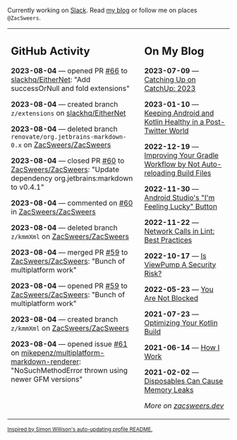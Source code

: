 Currently working on [Slack](https://slack.com/). Read [my blog](https://zacsweers.dev/) or follow me on places `@ZacSweers`.

<table><tr><td valign="top" width="60%">

## GitHub Activity
<!-- githubActivity starts -->
**2023-08-04** — opened PR [#66](https://github.com/slackhq/EitherNet/pull/66) to [slackhq/EitherNet](https://github.com/slackhq/EitherNet): "Add successOrNull and fold extensions"

**2023-08-04** — created branch `z/extensions` on [slackhq/EitherNet](https://github.com/slackhq/EitherNet)

**2023-08-04** — deleted branch `renovate/org.jetbrains-markdown-0.x` on [ZacSweers/ZacSweers](https://github.com/ZacSweers/ZacSweers)

**2023-08-04** — closed PR [#60](https://github.com/ZacSweers/ZacSweers/pull/60) to [ZacSweers/ZacSweers](https://github.com/ZacSweers/ZacSweers): "Update dependency org.jetbrains:markdown to v0.4.1"

**2023-08-04** — commented on [#60](https://github.com/ZacSweers/ZacSweers/pull/60#issuecomment-1666298277) in [ZacSweers/ZacSweers](https://github.com/ZacSweers/ZacSweers)

**2023-08-04** — deleted branch `z/kmmXml` on [ZacSweers/ZacSweers](https://github.com/ZacSweers/ZacSweers)

**2023-08-04** — merged PR [#59](https://github.com/ZacSweers/ZacSweers/pull/59) to [ZacSweers/ZacSweers](https://github.com/ZacSweers/ZacSweers): "Bunch of multiplatform work"

**2023-08-04** — opened PR [#59](https://github.com/ZacSweers/ZacSweers/pull/59) to [ZacSweers/ZacSweers](https://github.com/ZacSweers/ZacSweers): "Bunch of multiplatform work"

**2023-08-04** — created branch `z/kmmXml` on [ZacSweers/ZacSweers](https://github.com/ZacSweers/ZacSweers)

**2023-08-04** — opened issue [#61](https://github.com/mikepenz/multiplatform-markdown-renderer/issues/61) on [mikepenz/multiplatform-markdown-renderer](https://github.com/mikepenz/multiplatform-markdown-renderer): "NoSuchMethodError thrown using newer GFM versions"
<!-- githubActivity ends -->
</td><td valign="top" width="40%">

## On My Blog
<!-- blog starts -->
**2023-07-09** — [Catching Up on CatchUp: 2023](https://www.zacsweers.dev/catching-up-on-catchup-2023/)

**2023-01-10** — [Keeping Android and Kotlin Healthy in a Post-Twitter World](https://www.zacsweers.dev/keeping-android-healthy/)

**2022-12-19** — [Improving Your Gradle Workflow by Not Auto-reloading Build Files](https://www.zacsweers.dev/improving-your-workflow-by-not-auto-reloading-build-files/)

**2022-11-30** — [Android Studio's "I'm Feeling Lucky" Button](https://www.zacsweers.dev/android-studios-im-feeling-lucky-button/)

**2022-11-22** — [Network Calls in Lint: Best Practices](https://www.zacsweers.dev/network-calls-in-lint-best-practices/)

**2022-10-17** — [Is ViewPump A Security Risk?](https://www.zacsweers.dev/is-viewpump-a-security-risk/)

**2022-05-23** — [You Are Not Blocked](https://www.zacsweers.dev/you-are-not-blocked/)

**2021-07-23** — [Optimizing Your Kotlin Build](https://www.zacsweers.dev/optimizing-your-kotlin-build/)

**2021-06-14** — [How I Work](https://www.zacsweers.dev/how-i-work/)

**2021-02-02** — [Disposables Can Cause Memory Leaks](https://www.zacsweers.dev/disposables-can-cause-memory-leaks/)
<!-- blog ends -->
_More on [zacsweers.dev](https://zacsweers.dev/)_
</td></tr></table>

<sub><a href="https://simonwillison.net/2020/Jul/10/self-updating-profile-readme/">Inspired by Simon Willison's auto-updating profile README.</a></sub>